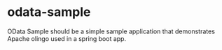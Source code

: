 # odata-sample
OData Sample should be a simple sample application that demonstrates Apache olingo used in a spring boot app.
